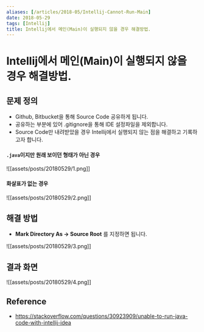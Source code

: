 ```yaml
---
aliases: [/articles/2018-05/Intellij-Cannot-Run-Main]
date: 2018-05-29
tags: [Intellij]
title: Intellij에서 메인(Main)이 실행되지 않을 경우 해결방법.
---
```

# Intellij에서 메인(Main)이 실행되지 않을 경우 해결방법.
## 문제 정의
- Github, Bitbucket을 통해 Source Code 공유하게 됩니다.
- 공유하는 부분에 있어 .gitignore을 통해 IDE 설정파일을 제외합니다.
- Source Code만 내려받았을 경우 Intellij에서 실행되지 않는 점을 해결하고 기록하고자 합니다.

#### `.java`이지만 원래 보이던 형태가 아닌 경우

![[assets/posts/20180529/1.png]]

#### 화살표가 없는 경우

![[assets/posts/20180529/2.png]]

## 해결 방법
- **Mark Directory As -> Source Root** 를 지정하면 됩니다.

![[assets/posts/20180529/3.png]]

## 결과 화면

![[assets/posts/20180529/4.png]]


## Reference
- <https://stackoverflow.com/questions/30923909/unable-to-run-java-code-with-intellij-idea>

